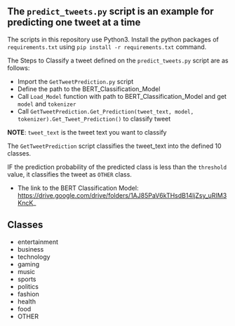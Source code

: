## The `predict_tweets.py` script is an example for predicting one tweet at a time

The scripts in this repository use Python3.
Install the python packages of `requirements.txt` using `pip install -r requirements.txt` command.

The Steps to Classify a tweet defined on the `predict_tweets.py` script are as follows:
 - Import the `GetTweetPrediction.py` script
 - Define the path to the BERT_Classification_Model
 - Call `Load_Model` function with path to BERT_Classification_Model and get `model` and `tokenizer`
 - Call `GetTweetPrediction.Get_Prediction(tweet_text, model, tokenizer).Get_Tweet_Prediction()` to classify tweet




**NOTE**: `tweet_text` is the tweet text you want to classify

The `GetTweetPrediction` script classifies the tweet_text into the defined 10 classes.

IF the prediction probability of the predicted class is less than the `threshold` value, it classifies the tweet as `OTHER` class.


- The link to the BERT Classification Model: https://drive.google.com/drive/folders/1AJ85PaV6kTHsdB14ljZsy_uRIM3KncK_

## Classes
 - entertainment
 - business
 - technology
 - gaming
 - music
 - sports
 - politics
 - fashion
 - health
 - food
 - OTHER
